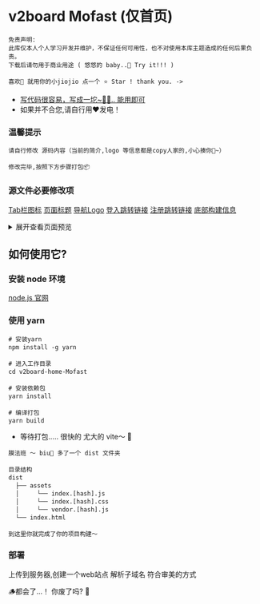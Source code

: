 # v2board Mofast (仅首页)

```
免责声明:
此库仅本人个人学习开发并维护，不保证任何可用性，也不对使用本库主题造成的任何后果负责。
下载后请勿用于商业用途 ( 悠悠的 baby..🌹 Try it!!! )

喜欢🥰 就用你的小jiojio 点一个 ⭐️ Star ! thank you. ->
```

- [写代码很容易，写成一坨~😶‍🌫️.. 能用即可](https://github.com/trekhleb/state-of-the-art-shitcode)
- 如果并不合您,请自行用❤️发电！

### 温馨提示
```
请自行修改 源码内容（当前的简介,logo 等信息都是copy人家的,小心揍你🔨~）

修改完毕,按照下方步骤打包📦
```

### 源文件必要修改项
[Tab栏图标](index.html#L7)
[页面标题](index.html#L13)
[导航Logo](src/Home.tsx#L46)
[登入跳转链接](src/Home.tsx#L51)
[注册跳转链接](src/Home.tsx#L59)
[底部构建信息](src/Home.tsx#L192)

<details>
<summary> 展开查看页面预览</summary>

![Mofast](../image/MofastHome.png)
</details>


## 如何使用它?
### 安装 node 环境

[node.js 官网](https://nodejs.org/) 

### 使用 yarn
```shell
# 安装yarn
npm install -g yarn

# 进入工作目录
cd v2board-home-Mofast

# 安装依赖包
yarn install

# 编译打包
yarn build
```
- 等待打包..... 很快的 尤大的 vite～ 🥰

```
膜法班 ～ biu🥳 多了一个 dist 文件夹

目录结构
dist
  ├── assets
  │     └── index.[hash].js
  │     └── index.[hash].css
  │     └── vendor.[hash].js
  └── index.html
  
到这里你就完成了你的项目构建～
```
### 部署
上传到服务器,创建一个web站点 解析子域名 符合审美的方式

🪵都会了...！  你废了吗? 🥶